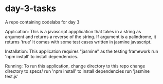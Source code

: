 # day-3-tasks
A repo containing codelabs for day 3

Application: 
This is a javascript appplication that takes in a string as argument and returns a reverse of the string. If argument is a palindrome, it returns 'true'
It comes with some test cases written in jasmine javascript.

Installation:
This application requires "jasmine" as the testing framework run 'npm install' to install dependencies.

Running: 
To run this application,
change directory to this repo
change directory to specs/
run 'npm install' to install dependencies
run 'jasmine test.js'